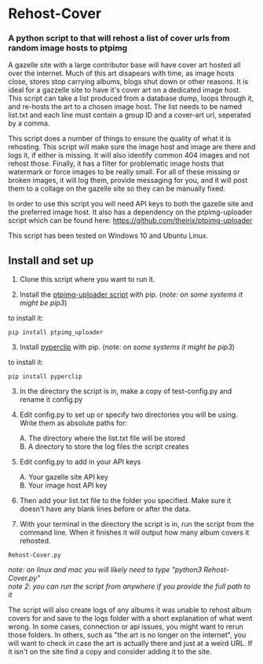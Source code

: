 # Rehost-Cover
### A python script to that will rehost a list of cover urls from random image hosts to ptpimg 

A gazelle site with a large contributor base will have cover art hosted all over the internet.  Much of this art disapears with time, as image hosts close, stores stop carrying albums, blogs shut down or other reasons.  It is ideal for a gazzelle site to have it's cover art on a dedicated image host.  This script can take a list produced from a database dump, loops through it, and re-hosts the art to a chosen image host. The list needs to be named list.txt and each line must contain a group ID and a cover-art url, seperated by a comma.

This script does a number of things to ensure the quality of what it is rehosting. This script will make sure the image host and image are there and logs it, if either is missing. It will also identify common 404 images and not rehost those.  Finally, it has a filter for problematic image hosts that watermark or force images to be really small. For all of these missing or broken images, it will log them, provide messaging for you, and it will post them to a collage on the gazelle site so they can be manually fixed.

In order to use this script you will need API keys to both the gazelle site and the preferred image host. It also has a dependency on the 
ptpimg-uploader script which can be found here: https://github.com/theirix/ptpimg-uploader

This script has been tested on Windows 10 and Ubuntu Linux.

## Install and set up
1) Clone this script where you want to run it.

2) Install the [ptpimg-uploader script](https://github.com/theirix/ptpimg-uploader) with pip. (_note: on some systems it might be pip3_) 

to install it:

```
pip install ptpimg_uploader
```

3) Install [pyperclip](https://pypi.org/project/pyperclip/) with pip. (_note: on some systems it might be pip3_) 

to install it:

```
pip install pyperclip
```

3) In the directory the script is in, make a copy of test-config.py and rename it config.py

4) Edit config.py to set up or specify two directories you will be using. Write them as absolute paths for:

    A. The directory where the list.txt file will be stored  
    B. A directory to store the log files the script creates  

5) Edit config.py to add in your API keys

    A. Your gazelle site API key  
    B. Your image host API key  

6) Then add your list.txt file to the folder you specified. Make sure it doesn't have any blank lines before or after the data.

7) With your terminal in the directory the script is in, run the script from the command line.  When it finishes it will output how many album covers it rehosted.

```
Rehost-Cover.py
```

_note: on linux and mac you will likely need to type "python3 Rehost-Cover.py"_  
_note 2: you can run the script from anywhere if you provide the full path to it_

The script will also create logs of any albums it was unable to rehost album covers for and save to the logs folder with a short explanation of what went wrong. In some cases, connection or api issues, you might want to rerun those folders. In others, such as "the art is no longer on the internet", you will want to check in case the art is actually there and just at a weird URL. If it isn't on the site find a copy and consider adding it to the site. 
